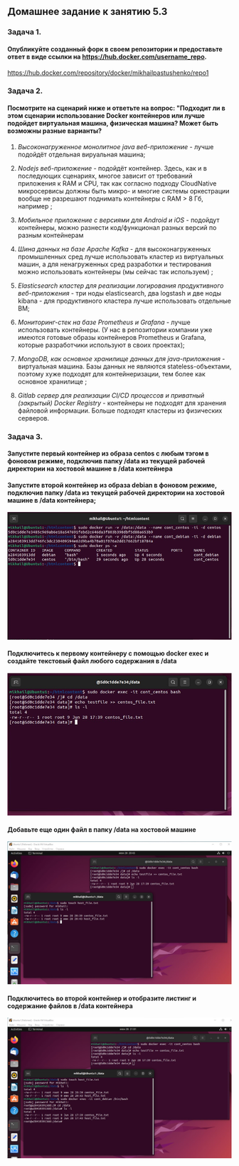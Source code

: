 
## Домашнее задание к занятию 5.3 ##

### Задача 1. ###

#### Опубликуйте созданный форк в своем репозитории и предоставьте ответ в виде ссылки на https://hub.docker.com/username_repo. ####

https://hub.docker.com/repository/docker/mikhailpastushenko/repo1


### Задача 2. ###

#### Посмотрите на сценарий ниже и ответьте на вопрос: "Подходит ли в этом сценарии использование Docker контейнеров или лучше подойдет виртуальная машина, физическая машина? Может быть возможны разные варианты? ####

1) _Высоконагруженное монолитное java веб-приложение_ - лучше подойдёт отдельная вируальная машина;

2) _Nodejs веб-приложение_ - подойдёт контейнер. Здесь, как и в последующих сценариях, многое зависит от требований приложения к RAM и CPU, так как согласно подходу CloudNative микросервисы должны быть микро- и многие системы оркестрации вообще не разрешают поднимать контейнеры c RAM > 8 Гб, например  ;

3) _Мобильное приложение c версиями для Android и iOS_ - подойдут контейнеры, можно разнести код/функционал разных версий по разным контейнерам

4) _Шина данных на базе Apache Kafka_ - для высоконагруженных промышленных сред лучше использовать кластер из виртуальных машин, а для ненагруженных сред разработки и тестирования можно использовать контейнеры (мы сейчас так используем) ;

5) _Elasticsearch кластер для реализации логирования продуктивного веб-приложения_ - три ноды elasticsearch, два logstash и две ноды kibana - для продуктивного кластера лучше использовать отдельные ВМ;

6) _Мониторинг-стек на базе Prometheus и Grafana_ - лучше использовать контейнеры. (У нас в репозитории компании уже имеются готовые образы контейнеров Prometheus и Grafana, которые разработчики используют  в своих проектах);

7) _MongoDB, как основное хранилище данных для java-приложения_ - виртуальная машина. Базы данных не являются stateless-объектами, поэтому хуже подходят для контейнеризации, тем более как основное хранилище  ;

8) _Gitlab сервер для реализации CI/CD процессов и приватный (закрытый) Docker Registry_  - контейнеры не подходят для хранения файловой информации. Больше подходят кластеры из физических серверов.

### Задача 3. ###

#### Запустите первый контейнер из образа centos c любым тэгом в фоновом режиме, подключив папку /data из текущей рабочей директории на хостовой машине в /data контейнера ####
#### Запустите второй контейнер из образа debian в фоновом режиме, подключив папку /data из текущей рабочей директории на хостовой машине в /data контейнера; ####

![img_2.png](img_2.png)

#### Подключитесь к первому контейнеру с помощью docker exec и создайте текстовый файл любого содержания в /data ####
![img_3.png](img_3.png)

#### Добавьте еще один файл в папку /data на хостовой машине ####

![img_4.png](img_4.png)

#### Подключитесь во второй контейнер и отобразите листинг и содержание файлов в /data контейнера ####

![img_5.png](img_5.png)

